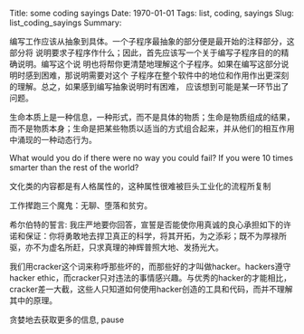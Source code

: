 Title: some coding sayings
Date: 1970-01-01
Tags: list, coding, sayings
Slug: list_coding_sayings
Summary: 

编写工作应该从抽象到具体。一个子程序最抽象的部分便是最开始的注释部分，这部分将
说明要求子程序作什么；因此，首先应该写一个关于编写子程序目的的精确说明。编写这个说
明也将帮你更清楚地理解这个子程序。如果在编写这部分说明时感到困难，那说明需要对这个
子程序在整个软件中的地位和作用作出更深刻的理解。总之，如果感到编写抽象说明时有困难，
应该想到可能是某一环节出了问题。

生命本质上是一种信息，一种形式，而不是具体的物质；生命是物质组成的结果，而不是物质本身；生命是把某些物质以适当的方式组合起来，并从他们的相互作用中涌现的一种动态行为。

What would you do if there were no way you could fail? If you were 10 times smarter than the rest of the world?

文化类的内容都是有人格属性的，这种属性很难被巨头工业化的流程所复制

工作撵跑三个魔鬼：无聊、堕落和贫穷。

希尔伯特的誓言: 我庄严地要你回答，宣誓是否能使你用真诚的良心承担如下的许诺和保证：你将勇敢地去捍卫真正的科学，将其开拓，为之添彩；既不为厚禄所驱，亦不为虚名所赶，只求真理的神辉普照大地、发扬光大。

我们用cracker这个词来称呼那些坏的，而那些好的才叫做hacker。hackers遵守hacker ethic，而cracker只对违法的事情感兴趣。与优秀的hacker的才能相比，cracker差一大截，这些人只知道如何使用hacker创造的工具和代码，而并不理解其中的原理。

贪婪地去获取更多的信息, pause
